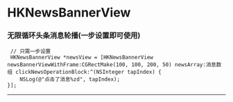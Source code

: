 # HKNewsBannerView
### 无限循环头条消息轮播(一步设置即可使用)

     // 只需一步设置
     HKNewsBannerView *newsView = [HKNewsBannerView newsBannerViewWithFrame:CGRectMake(100, 100, 200, 50) newsArray:消息数组 clickNewsOperationBlock:^(NSInteger tapIndex) {
        NSLog(@"点击了消息%zd", tapIndex);
    }];
    
 ---------------------------------------------------------------------------------------------------------------
